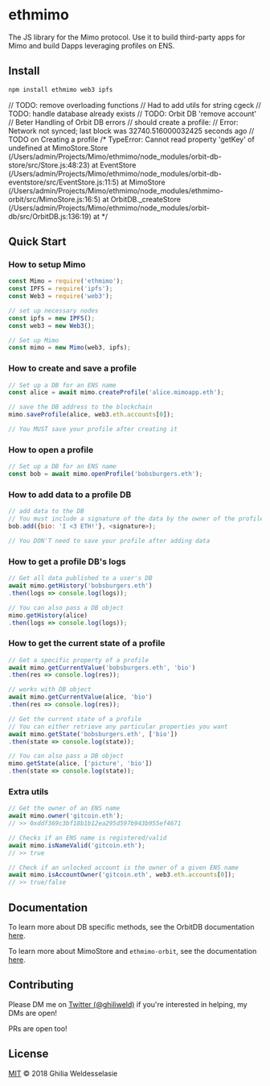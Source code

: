 # ethmimo
The JS library for the Mimo protocol. Use it to build third-party apps for Mimo and build Dapps leveraging profiles on ENS.

## Install
```sh
npm install ethmimo web3 ipfs
```

  // TODO: remove overloading functions
  // Had to add utils for string cgeck
  // TODO: handle database already exists
  // TODO: Orbit DB 'remove account'
  // Beter Handling of Orbit DB errors
  // should create a profile:
  // Error: Network not synced; last block was 32740.516000032425 seconds ago
  // TODO on Creating a profile
  /*
  TypeError: Cannot read property 'getKey' of undefined
    at MimoStore.Store (/Users/admin/Projects/Mimo/ethmimo/node_modules/orbit-db-store/src/Store.js:48:23)
    at EventStore (/Users/admin/Projects/Mimo/ethmimo/node_modules/orbit-db-eventstore/src/EventStore.js:11:5)
    at MimoStore (/Users/admin/Projects/Mimo/ethmimo/node_modules/ethmimo-orbit/src/MimoStore.js:16:5)
    at OrbitDB._createStore (/Users/admin/Projects/Mimo/ethmimo/node_modules/orbit-db/src/OrbitDB.js:136:19)
    at <anonymous>
  */

## Quick Start

### How to setup Mimo
```js
const Mimo = require('ethmimo');
const IPFS = require('ipfs');
const Web3 = require('web3');

// set up necessary nodes
const ipfs = new IPFS();
const web3 = new Web3();

// Set up Mimo
const mimo = new Mimo(web3, ipfs);
```

### How to create and save a profile
```js
// Set up a DB for an ENS name
const alice = await mimo.createProfile('alice.mimoapp.eth');

// save the DB address to the blockchain
mimo.saveProfile(alice, web3.eth.accounts[0]);

// You MUST save your profile after creating it
```

### How to open a profile
```js
// Set up a DB for an ENS name
const bob = await mimo.openProfile('bobsburgers.eth');
```

### How to add data to a profile DB
```js
// add data to the DB
// You must include a signature of the data by the owner of the profile
bob.add({bio: 'I <3 ETH!'}, <signature>);

// You DON'T need to save your profile after adding data
```

### How to get a profile DB's logs
```js
// Get all data published to a user's DB
await mimo.getHistory('bobsburgers.eth')
.then(logs => console.log(logs));

// You can also pass a DB object
mimo.getHistory(alice)
.then(logs => console.log(logs));
```

### How to get the current state of a profile
```js
// Get a specific property of a profile
await mimo.getCurrentValue('bobsburgers.eth', 'bio')
.then(res => console.log(res));

// works with DB object
await mimo.getCurrentValue(alice, 'bio')
.then(res => console.log(res));

// Get the current state of a profile
// You can either retrieve any particular properties you want
await mimo.getState('bobsburgers.eth', ['bio'])
.then(state => console.log(state));

// You can also pass a DB object
mimo.getState(alice, ['picture', 'bio'])
.then(state => console.log(state));
```

### Extra utils
```js
// Get the owner of an ENS name
await mimo.owner('gitcoin.eth');
// >> 0xddf369c3bf18b1b12ea295d597b943b955ef4671

// Checks if an ENS name is registered/valid
await mimo.isNameValid('gitcoin.eth');
// >> true

// Check if an unlocked account is the owner of a given ENS name
await mimo.isAccountOwner('gitcoin.eth', web3.eth.accounts[0]);
// >> true/false
```

## Documentation

To learn more about DB specific methods, see the OrbitDB documentation [here](https://github.com/orbitdb/orbit-db).

To learn more about MimoStore and `ethmimo-orbit`, see the documentation [here](https://github.com/ethmimo/mimo-orbit).

## Contributing
Please DM me on [Twitter (@ghiliweld)](https://twitter.com/ghiliweld) if you're interested in helping, my DMs are open!

PRs are open too!

## License

[MIT](LICENSE) © 2018 Ghilia Weldesselasie
